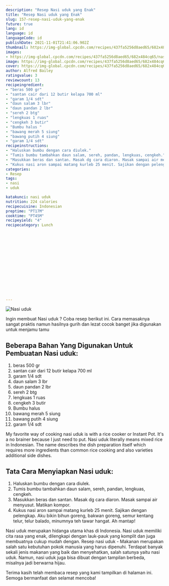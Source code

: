 ```yaml
---
description: "Resep Nasi uduk yang Enak"
title: "Resep Nasi uduk yang Enak"
slug: 157-resep-nasi-uduk-yang-enak
future: true
lang: id
language: id
languageCode: id
publishDate: 2021-11-01T21:41:06.902Z 
thumbnail: https://img-global.cpcdn.com/recipes/437fa5256d8aed65/682x484cq65/nasi-uduk-foto-resep-utama.webp
images:
- https://img-global.cpcdn.com/recipes/437fa5256d8aed65/682x484cq65/nasi-uduk-foto-resep-utama.webp
image: https://img-global.cpcdn.com/recipes/437fa5256d8aed65/682x484cq65/nasi-uduk-foto-resep-utama.webp
cover: https://img-global.cpcdn.com/recipes/437fa5256d8aed65/682x484cq65/nasi-uduk-foto-resep-utama.webp
author: Alfred Bailey
ratingvalue: 3
reviewcount: 13
recipeingredient:
- "beras 500 gr"
- "santan cair dari 12 butir kelapa 700 ml"
- "garam 1/4 sdt"
- "daun salam 3 lbr"
- "daun pandan 2 lbr"
- "sereh 2 btg"
- "lengkuas 1 ruas"
- "cengkeh 3 butir"
- "Bumbu halus "
- "bawang merah 5 siung"
- "bawang putih 4 siung"
- "garam 1/4 sdt"
recipeinstructions:
- "Haluskan bumbu dengan cara diulek."
- "Tumis bumbu tambahkan daun salam, sereh, pandan, lengkuas, cengkeh."
- "Masukkan beras dan santan. Masak dg cara diaron. Masak sampai air menyusut. Matikan kompor."
- "Kukus nasi aron sampai matang kurleb 25 menit. Sajikan dengan pelengkap. Aku bikin bihun goreng, bakwan goreng, semur kentang telur, telur balado, minumnya teh tawar hangat. Ah mantap!"
categories:
- Resep
tags:
- nasi
- uduk

katakunci: nasi uduk 
nutrition: 224 calories
recipecuisine: Indonesian
preptime: "PT17M"
cooktime: "PT45M"
recipeyield: "4"
recipecategory: Lunch


     
    
    
    
    
    
    
    
    
    
    
      
    
---
```



![Nasi uduk](https://img-global.cpcdn.com/recipes/437fa5256d8aed65/682x484cq65/nasi-uduk-foto-resep-utama.webp)

Ingin membuat Nasi uduk ? Coba resep berikut ini. Cara memasaknya sangat praktis namun hasilnya gurih dan lezat cocok banget jika digunakan untuk menjamu tamu

<!--inarticleads1-->

## Beberapa Bahan Yang Digunakan Untuk Pembuatan Nasi uduk:

1. beras 500 gr
1. santan cair dari 12 butir kelapa 700 ml
1. garam 1/4 sdt
1. daun salam 3 lbr
1. daun pandan 2 lbr
1. sereh 2 btg
1. lengkuas 1 ruas
1. cengkeh 3 butir
1. Bumbu halus 
1. bawang merah 5 siung
1. bawang putih 4 siung
1. garam 1/4 sdt

My favorite way of cooking nasi uduk is with a rice cooker or Instant Pot. It&#39;s a no brainer because I just need to put. Nasi uduk literally means mixed rice in Indonesian. The name describes the dish preparation itself which requires more ingredients than common rice cooking and also varieties additional side dishes. 

<!--inarticleads2-->

## Tata Cara Menyiapkan Nasi uduk:

1. Haluskan bumbu dengan cara diulek.
1. Tumis bumbu tambahkan daun salam, sereh, pandan, lengkuas, cengkeh.
1. Masukkan beras dan santan. Masak dg cara diaron. Masak sampai air menyusut. Matikan kompor.
1. Kukus nasi aron sampai matang kurleb 25 menit. Sajikan dengan pelengkap. Aku bikin bihun goreng, bakwan goreng, semur kentang telur, telur balado, minumnya teh tawar hangat. Ah mantap!


Nasi uduk merupakan hidanga utama khas di Indonesia. Nasi uduk memiliki cita rasa yang enak, dilengkapi dengan lauk-pauk yang komplit dan juga membuatnya cukup mudah dengan. Resep nasi uduk - Makanan merupakan salah satu kebutuhan pokok manusia yang harus dipenuhi. Terdapat banyak sekali jenis makanan yang baik dan menyehatkan, salah satunya yaitu nasi uduk. Namun, nasi uduk juga bisa dibuat dengan tampilan berbeda, misalnya jadi berwarna hijau. 

Terima kasih telah membaca resep yang kami tampilkan di halaman ini. Semoga bermanfaat dan selamat mencoba!
